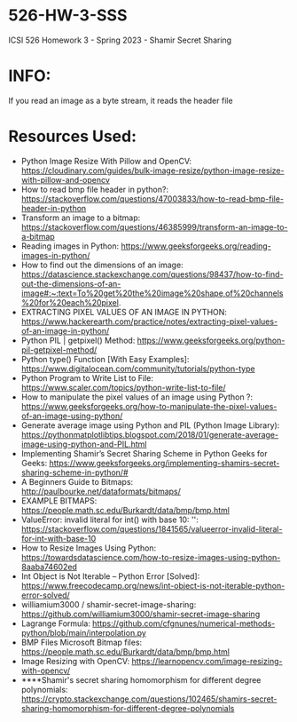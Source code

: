 # 526-HW-3-SSS
ICSI 526 Homework 3 - Spring 2023 - Shamir Secret Sharing

# INFO:
If you read an image as a byte stream, it reads the header file

# Resources Used:
- Python Image Resize With Pillow and OpenCV: https://cloudinary.com/guides/bulk-image-resize/python-image-resize-with-pillow-and-opencv
- How to read bmp file header in python?: https://stackoverflow.com/questions/47003833/how-to-read-bmp-file-header-in-python
- Transform an image to a bitmap: https://stackoverflow.com/questions/46385999/transform-an-image-to-a-bitmap
- Reading images in Python: https://www.geeksforgeeks.org/reading-images-in-python/
- How to find out the dimensions of an image: https://datascience.stackexchange.com/questions/98437/how-to-find-out-the-dimensions-of-an-image#:~:text=To%20get%20the%20image%20shape,of%20channels%20for%20each%20pixel.
- EXTRACTING PIXEL VALUES OF AN IMAGE IN PYTHON: https://www.hackerearth.com/practice/notes/extracting-pixel-values-of-an-image-in-python/
- Python PIL | getpixel() Method: https://www.geeksforgeeks.org/python-pil-getpixel-method/
- Python type() Function [With Easy Examples]: https://www.digitalocean.com/community/tutorials/python-type
- Python Program to Write List to File: https://www.scaler.com/topics/python-write-list-to-file/
- How to manipulate the pixel values of an image using Python ?: https://www.geeksforgeeks.org/how-to-manipulate-the-pixel-values-of-an-image-using-python/
- Generate average image using Python and PIL (Python Image Library): https://pythonmatplotlibtips.blogspot.com/2018/01/generate-average-image-using-python-and-PIL.html
- Implementing Shamir’s Secret Sharing Scheme in Python Geeks for Geeks: https://www.geeksforgeeks.org/implementing-shamirs-secret-sharing-scheme-in-python/#
- A Beginners Guide to Bitmaps: http://paulbourke.net/dataformats/bitmaps/
- EXAMPLE BITMAPS: https://people.math.sc.edu/Burkardt/data/bmp/bmp.html
- ValueError: invalid literal for int() with base 10: '': https://stackoverflow.com/questions/1841565/valueerror-invalid-literal-for-int-with-base-10
- How to Resize Images Using Python: https://towardsdatascience.com/how-to-resize-images-using-python-8aaba74602ed
- Int Object is Not Iterable – Python Error [Solved]: https://www.freecodecamp.org/news/int-object-is-not-iterable-python-error-solved/
- williamium3000 / shamir-secret-image-sharing: https://github.com/williamium3000/shamir-secret-image-sharing
- Lagrange Formula: https://github.com/cfgnunes/numerical-methods-python/blob/main/interpolation.py
- BMP Files Microsoft Bitmap files: https://people.math.sc.edu/Burkardt/data/bmp/bmp.html
- Image Resizing with OpenCV: https://learnopencv.com/image-resizing-with-opencv/
- ****Shamir's secret sharing homomorphism for different degree polynomials: https://crypto.stackexchange.com/questions/102465/shamirs-secret-sharing-homomorphism-for-different-degree-polynomials
